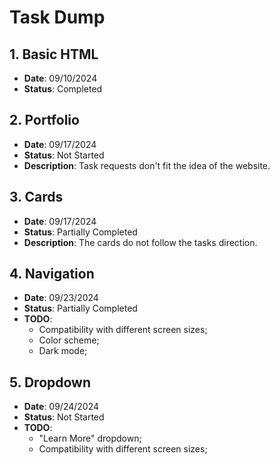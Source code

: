 # Task Dump

## 1. Basic HTML
- **Date**: 09/10/2024
- **Status**: Completed

## 2. Portfolio
- **Date**: 09/17/2024
- **Status**: Not Started
- **Description**: Task requests don't fit the idea of the website. 

## 3. Cards
- **Date**: 09/17/2024
- **Status**: Partially Completed
- **Description**: The cards do not follow the tasks direction.

## 4. Navigation
- **Date**: 09/23/2024
- **Status**: Partially Completed
- **TODO**: 
  - Compatibility with different screen sizes;
  - Color scheme;
  - Dark mode;

## 5. Dropdown
- **Date**: 09/24/2024
- **Status**: Not Started
- **TODO**:
  - "Learn More" dropdown;
  - Compatibility with different screen sizes;